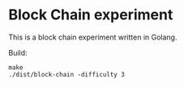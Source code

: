 # Block Chain experiment

This is a block chain experiment written in Golang.

Build:

```
make
./dist/block-chain -difficulty 3
```
